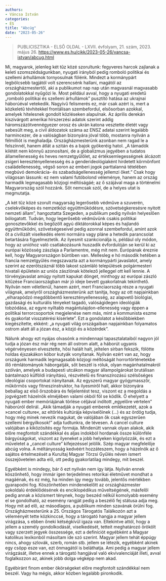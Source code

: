 ```yaml
---
authors:
- Váncsa István
categories:
- ÉS
title: "Abcúg"
date: "2023-05-26"
---
```


> PUBLICISZTIKA - ELSŐ OLDAL - LXVII. évfolyam, 21. szám, 2023. május 26.
> https://www.es.hu/cikk/2023-05-26/vancsa-istvan/abcug.html

Mi, magyarok, jelenleg két tűz közé szorultunk: fegyveres harcok zajlanak a keleti szomszédságunkban, nyugati irányból pedig romboló politikai és szellemi árhullámok tornyosulnak fölénk. Mindezt a kormánypárt legbölcsebb tagjától volt szerencsénk hallani, magától az országházmestertől, aki a publikumot nap nap után magvasnál magvasabb gondolatokkal nyűgözi le. Most például avval, hogy a nyugati eredetű „romboló politikai és szellemi árhullámok” pusztító hatása az ukrajnai háborúéval vetekedik. Nagyívű felismerés ez, már csak azért is, mert a közkeletű tévhitekkel frontálisan szembefordul, elsősorban azokkal, amelyek hitelesnek gondolt közléseken alapulnak. Az április derekán kiszivárgott amerikai hírszerzési adatok szerint addig háromszázötvennégyezer orosz és ukrán katona vesztette életét vagy sebesült meg, a civil áldozatok száma az ENSZ adatai szerint legalább harmincezer, de a valóságban bizonyára jóval több, mostanra nyilván a félmilliót is meghaladja. Országházmesterünk azonban nem ragad le a felszínnél, hanem átlát a szitán és a bajok gyökeréig hatol. „A támadók kilétét nem könnyű azonosítani, de a globalizmus jegyében a tudatos államellenesség és heves nemzetgyűlölet, az értéksemlegességnek álcázott zsigeri keresztényellenesség és a genderideológiaként hirdetett körmönfont családellenesség, végső soron az emberi jogok parttalanná tételében megbúvó demokrácia- és szabadságellenesség jellemzi őket.” Csak hogy világosan lássunk: ez nem valami futóbolond véleménye, hanem az ország harmadik legmagasabb közjogi méltóságáé; az ő szájával maga a történelmi Magyarország szól hozzánk. Sőt nemcsak szól, de a helyes utat is megmutatja.

„A két tűz közé szorult magyarság legerősebb védműve a szuverén, cselekvőképes és nemzetközi együttműködésre, szövetségkeresésre nyitott nemzeti állam”, hangoztatta Szegeden, a publikum pedig nyilván helyeslően bólogatott. Tudván, hogy legerősebb védművünk csakis politikai gonosztevőkkel és begőzölt agyú diktátorokkal képes és hajlandó együttműködni, szövetségeseivel pedig azonnal szembefordul, amint azok őt a civilizált viselkedés elemi normáira vagy pláne a hetedik parancsolat betartására figyelmeztetik. Az ilyesmit szankcionálja is, például oly módon, hogy az unióhoz való csatlakozásunk huszadik évfordulóján se kerül ki az európai közösség zászlaja a Parlamentre, még mit nem. Európának éreznie kell, hogy Magyarországon büntiben van. Mellesleg e hó második hetében a francia nemzetgyűlés megszavazta azt a kormánypárti javaslatot, amely szerint az ezerötszáznál több lakost számláló települések polgármesteri hivatali épületein az uniós zászlónak kötelező jelleggel ott kell lennie. A törvényjavaslat amúgy nyitott kapukat dönget, minthogy az európai zászló kitűzése Franciaországban már jó ideje bevett gyakorlatnak tekinthető. Nyilván nem véletlenül, hanem azért, mert Franciaország része a nyugati világnak, amelyről országházmesterünk azt tanítja, hogy az ott napjainkban „elharapódzó megdöbbentő keresztényellenesség, az alapvető biológiai, gazdasági és kulturális tényeket tagadó, valóságidegen ideológiák tobzódása, az egyre nyíltabb magántulajdon-ellenesség vagy éppen a politikai terrorcsoportok megjelenése nem más, mint a kommunista eszme és gyakorlat visszatérési kísérlete”. Ezt a gondolatot a későbbiekben kiegészítette, ekként: „a nyugati világ országaiban napjainkban folyamatos ostrom alatt áll a józan ész, a közjó és a közérdek”.

Nálunk  ahogy ezt nyájas olvasónk a mindennapi tapasztalataiból nagyon jól tudja  a józan ész már rég nem áll ostrom alatt, a háborút ugyanis végérvényesen elvesztette, hősi halált halt, jeltelen sírban fekszik, fölötte holdas éjszakákon kóbor kutyák vonyítanak. Nyilván ezért van az, hogy országunk harmadik legmagasabb közjogi méltóságát horrortörténetekbe illő rémlátományok háborgatják, sőt beszél is róluk, olyan magánhatalmakról szólván, amelyek a budapesti utcákon magyar állampolgárokat brutálisan bántalmazó külföldi irányítású, részvételű és finanszírozású szélsőséges ideológiai csoportokat irányítanak. Az egyszerű magyar gyógymasszőr, műkörmös vagy fitneszinstruktor, ha ilyesmiről hall, akkor bizonyára beballag az első őrszobára és feljelentést tesz, viszont ez a megoldás a jogvégzett házelnök elméjében valami okból föl se ködlik. Ő ehelyett a nyugati ember memóriájának törlése céljával indított „egyelőre vértelen” háborúról delirál. „Akik támadják a nyugati emberek emlékezetét, azok a »cancel culture«, az eltörlés kultúrája képviselőinek (...) és az ördög tudja, hogy még minek nevezik magukat, de valójában ők csak egyszerűen szellemi bérgyilkosok!”  adja tudtunkra, de tévesen. A cancel culture valójában a kiközösítés egy formája. Mindenütt vannak olyan alakok, akik előre megfontolt szándékkal és aljas indokból hordanak össze különféle bárgyúságokat, viszont az ilyeneket a jobb helyeken kigolyózzák, és ezt a műveletet a „cancel culture” kifejezéssel jelölik. Szép magyar megfelelője abcúg volna. A méltányosság kedvéért hozzáteszem, hogy a házelnök az ő sajátos értelmezését a Kurultaj  Magyar Törzsi Gyűlés néven ismert összejövetelen adta elő, ott pedig gyakorlatilag mindegy, mit beszél.

Egyébként is mindegy, bár ő ezt nyilván nem így látja. Nyilván ennek köszönhető, hogy immár igen terjedelmes retorikai életművet mondhat a magáénak, és ez még, ha minden így megy tovább, jelentős mértékben gyarapodni fog. Köszönhetően mindenekelőtt az országházmester sokoldalú érdeklődésének és enciklopédikus műveltségének, másfelől pedig annak a közismert ténynek, hogy beszéd nélkül komolyabb esemény el se gondolható, az esemény rangját pedig a beszélő fej státusa adja meg. Hogy mit ad elő, az másodlagos, a publikum minden szavának örülni fog. Országházmesterünk a 25. Országos Tárogatós Találkozón azt a véleményét tette közkinccsé, hogy a tárogató hangja a magyar jellem virágzása, s ebben őneki kétségkívül igaza van. Eltekintve attól, hogy a jellem a személy gondolkodását, viselkedését, tetteit meghatározó örökölt vagy szerzett jegyek összessége, ezt a definíciót egyébként a Magyar katolikus lexikonból másoltam ide szó szerint. Magyar jellem tehát éppúgy nincs, ahogy szlovák, szerb, román stb. jellem se létezik, egyébként akinek egy csöpp esze van, ezt önmagától is beláthatja. Ami pedig a magyar jellem virágzását, illetve ennek a tárogató hangjával való ekvivalenciáját illeti, avval foglalkozzon az, akinek jobb dolga végképp nem akad.

Egyébiránt finom ember ökörségeket előre megfontolt szándékkal nem beszél. Vagy ha mégis, akkor közben legalább pironkodik.
